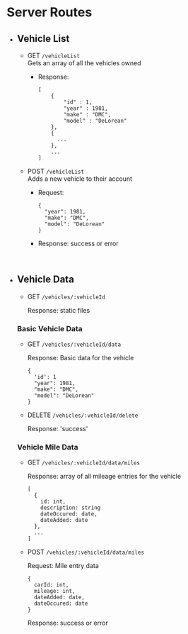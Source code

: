 # Server Routes


- ## Vehicle List

  - GET `/vehicleList` <br>
    Gets an array of all the vehicles owned
      - Response:
        ```
        [
            {
                "id" : 1,
                "year" : 1981,
                "make" : "DMC",
                "model" : "DeLorean"
            },
            {
              ...
            },
            ...
        ]
        ```

  - POST `/vehicleList`<br>
    Adds a new vehicle to their account
     - Request:
        ```
        {
          "year": 1981,
          "make": "DMC",
          "model": "DeLorean"
        }
        ```

     - Response: success or error

<br>

- ## Vehicle Data

  - GET `/vehicles/:vehicleId`

    Response: static files

  ### Basic Vehicle Data
  - GET `/vehicles/:vehicleId/data`

    Response: Basic data for the vehicle

    ```
    {
      'id': 1
      "year": 1981,
      "make": "DMC",
      "model": "DeLorean"
    }
    ```

  - DELETE `/vehicles/:vehicleId/delete`

    Response: 'success'

  ### Vehicle Mile Data
  - GET `/vehicles/:vehicleId/data/miles`

    Response: array of all mileage entries for the vehicle

    ```
    [
      {
        id: int,
        description: string
        dateOccured: date,
        dateAdded: date
      },
      ...
    ]
    ```

  - POST `/vehicles/:vehicleId/data/miles`

    Request: Mile entry data

    ```
    {
      carId: int,
      mileage: int,
      dateAdded: date,
      dateOccured: date
    }
    ```

    Response: success or error

